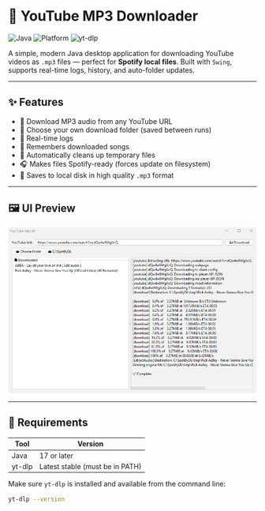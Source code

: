 # 🎵 YouTube MP3 Downloader

![Java](https://img.shields.io/badge/Java-17%2B-blue.svg)
![Platform](https://img.shields.io/badge/Platform-Windows%20%7C%20Cross--platform-lightgrey)
![yt-dlp](https://img.shields.io/badge/yt--dlp-required-yellow)

A simple, modern Java desktop application for downloading YouTube videos as `.mp3` files — perfect for **Spotify local files**. Built with `Swing`, supports real-time logs, history, and auto-folder updates.

---

## ✨ Features

- 🔗 Download MP3 audio from any YouTube URL
- 📂 Choose your own download folder (saved between runs)
- 📃 Real-time logs
- 🧠 Remembers downloaded songs
- 🧼 Automatically cleans up temporary files
- 🎧 Makes files Spotify-ready (forces update on filesystem)
- 💾 Saves to local disk in high quality `.mp3` format

---

## 🖼 UI Preview

<img src="assets/prev.png" width="600"/>

---

## 🔧 Requirements

| Tool     | Version      |
|----------|--------------|
| Java     | 17 or later  |
| yt-dlp   | Latest stable (must be in PATH) |

Make sure `yt-dlp` is installed and available from the command line:

```bash
yt-dlp --version
